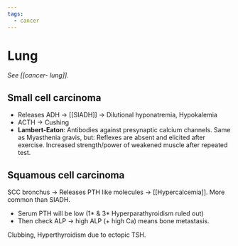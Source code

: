 ```yaml
---
tags:
  - cancer
---
```

# Lung
*See [[cancer- lung]].* 
## Small cell carcinoma
- Releases ADH -> [[SIADH]] -> Dilutional hyponatremia, Hypokalemia
- ACTH -> Cushing
- **Lambert-Eaton**: Antibodies against presynaptic calcium channels. Same as Myasthenia gravis, but: Reflexes are absent and elicited after exercise. Increased strength/power of weakened muscle after repeated test.

## Squamous cell carcinoma
SCC bronchus -> Releases PTH like molecules -> [[Hypercalcemia]]. 
More common than SIADH.
- Serum PTH will be low (1* & 3* Hyperparathyroidism ruled out)
- Then check ALP -> high ALP (+ high Ca) means bone metastasis.

Clubbing, Hyperthyroidism due to ectopic TSH.

